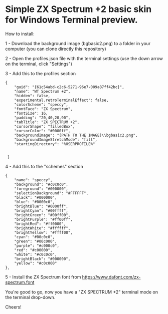 
# Simple ZX Spectrum +2 basic skin for Windows Terminal preview.

How to install:

1 - Download the background image (bgbasic2.png) to a folder in your computer (you can clone directly this repository)

2 - Open the profiles.json file with the terminal settings (use the down arrow on the terminal, click "Settings")

3 - Add this to the profiles section

    {
        "guid": "{61c54abd-c2c6-5271-96e7-009a87ff42bc}",
        "name": "WT Spectrum +2",
        "hidden": false,
        "experimental.retroTerminalEffect": false,
        "colorScheme": "speccy",
        "fontFace": "ZX Spectrum",
        "fontSize": 16,
        "padding": "20,40,20,90",
        "tabTitle": "ZX SPECTRUM +2",
        "cursorShape": "filledBox",
        "cursorColor": "#0000ff",
        "backgroundImage": "(PATH TO THE IMAGE)\\bgbasic2.png",
        "backgroundImageStretchMode": "fill",
        "startingDirectory": "%USERPROFILE%"


     }

4 - Add this to the "schemes" section

    {
        "name": "speccy",
        "background": "#c0c0c0",
        "foreground": "#000000",
        "selectionBackground": "#FFFFFF",
        "black": "#000000",
        "blue": "#0000c0",
        "brightBlue": "#0000ff",
        "brightCyan": "#00ffff",
        "brightGreen": "#00ff00",
        "brightPurple": "#ff00ff",
        "brightRed": "#ff0000",
        "brightWhite": "#ffffff",
        "brightYellow": "#ffff00",
        "cyan": "#00c0c0",
        "green": "#00c000",
        "purple": "#c000c0",
        "red": "#c00000",
        "white": "#c0c0c0",
        "brightBlack": "#000000",
        "yellow": "#c0c000"
    },


5 - Install the ZX Spectrum font from https://www.dafont.com/zx-spectrum.font

You're good to go, now you have a "ZX SPECTRUM +2" terminal mode on the terminal drop-down.

Cheers!

